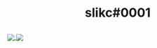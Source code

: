 <h1 align="center">
slikc#0001
</h1>

<h2>
</h2>

<a href="https://github.com/slikc/slikc">
  <img align="center" src="https://github-readme-stats.vercel.app/api?username=slikc&count_private=true&show_icons=true&theme=synthwave" />
</a>
<a href="https://github.com/slikc/slikc">
  <img align="center" src="[![Discord Presence](https://lanyard.cnrad.dev/api/799213598228348938)](https://discord.com/users/799213598228348938)" />
</a>




